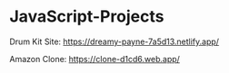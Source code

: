 # JavaScript-Projects
Drum Kit Site: https://dreamy-payne-7a5d13.netlify.app/

Amazon Clone: https://clone-d1cd6.web.app/
